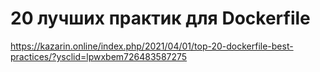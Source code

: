 # 20 лучших практик для Dockerfile

<https://kazarin.online/index.php/2021/04/01/top-20-dockerfile-best-practices/?ysclid=lpwxbem726483587275>